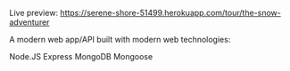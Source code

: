 Live preview: https://serene-shore-51499.herokuapp.com/tour/the-snow-adventurer

A modern web app/API built with modern web technologies:

Node.JS
Express
MongoDB
Mongoose
